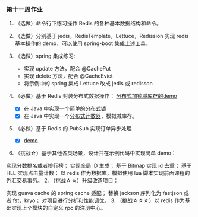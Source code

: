### 第十一周作业
1. （选做）命令行下练习操作 Redis 的各种基本数据结构和命令。

2. （选做）分别基于 jedis，RedisTemplate，Lettuce，Redission 实现 redis 基本操作的 demo，可以使用 spring-boot 集成上述工具。

3. （选做）spring 集成练习:
   - 实现 update 方法，配合 @CachePut
   - 实现 delete 方法，配合 @CacheEvict
   - 将示例中的 spring 集成 Lettuce 改成 jedis 或 redisson
   
4. （必做）基于 Redis 封装分布式数据操作：
   [分布式加锁减库存的demo](./homework1101/src/main/java/com/yoshino/homework1101/RedisDemo.java)
    -[x] 在 Java 中实现一个简单的[分布式锁](./homework1101/src/main/java/com/yoshino/homework1101/redis/RedisLock.java)
    -[x] 在 Java 中实现一个[分布式计数器](./homework1101/src/main/java/com/yoshino/homework1101/redis/RedisCounter.java)，模拟减库存。
5. （必做）基于 Redis 的 PubSub 实现订单异步处理
    -[x] [demo](./homework1102/src/main/java/com/yoshino/homework1102/RedisPubSubDemo.java)


1. （挑战☆）基于其他各类场景，设计并在示例代码中实现简单 demo：

实现分数排名或者排行榜；
实现全局 ID 生成；
基于 Bitmap 实现 id 去重；
基于 HLL 实现点击量计数；
以 redis 作为数据库，模拟使用 lua 脚本实现前面课程的外汇交易事务。
2. （挑战☆☆）升级改造项目：

实现 guava cache 的 spring cache 适配；
替换 jackson 序列化为 fastjson 或者 fst，kryo；
对项目进行分析和性能调优。
3. （挑战☆☆☆）以 redis 作为基础实现上个模块的自定义 rpc 的注册中心。